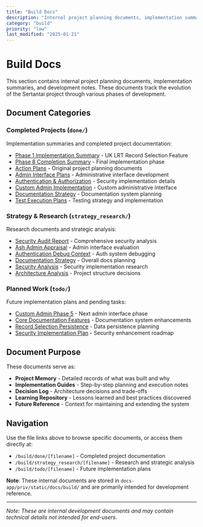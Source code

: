 ```yaml
---
title: "Build Docs"
description: "Internal project planning documents, implementation summaries, and development notes"
category: "build"
priority: "low"
last_modified: "2025-01-21"
---
```


# Build Docs

This section contains internal project planning documents, implementation summaries, and development notes. These documents track the evolution of the Sertantai project through various phases of development.

## Document Categories

### Completed Projects (`done/`)

Implementation summaries and completed project documentation:

- [Phase 1 Implementation Summary](/build/done/PHASE_1_IMPLEMENTATION_SUMMARY) - UK LRT Record Selection Feature
- [Phase 8 Completion Summary](/build/done/PHASE_8_COMPLETION_SUMMARY) - Final implementation phase
- [Action Plans](/build/done/action_plan) - Original project planning documents
- [Admin Interface Plans](/build/done/admin_locations_journey_plan) - Administrative interface development
- [Authentication & Authorization](/build/done/auth_role_error_resolution) - Security implementation details
- [Custom Admin Implementation](/build/done/custom_admin_plan) - Custom administrative interface
- [Documentation Strategy](/build/done/docs_strategy_phase1) - Documentation system planning
- [Test Execution Plans](/build/done/test_execution_plan) - Testing strategy and implementation

### Strategy & Research (`strategy_research/`)

Research documents and strategic analysis:

- [Security Audit Report](/build/strategy_research/SECURITY_AUDIT_REPORT) - Comprehensive security analysis
- [Ash Admin Appraisal](/build/strategy_research/ash_admin_appraisal) - Admin interface evaluation
- [Authentication Debug Context](/build/strategy_research/auth_debug_context) - Auth system debugging
- [Documentation Strategy](/build/strategy_research/docs_strategy) - Overall docs planning
- [Security Analysis](/build/strategy_research/security) - Security implementation research
- [Architecture Analysis](/build/strategy_research/subdirectory_vs_separate_repo_analysis) - Project structure decisions

### Planned Work (`todo/`)

Future implementation plans and pending tasks:

- [Custom Admin Phase 5](/build/todo/custom_admin_plan_phase5) - Next admin interface phase
- [Core Documentation Features](/build/todo/phase2_core_documentation_features_plan) - Documentation system enhancements
- [Record Selection Persistence](/build/todo/record_selections_persistence_plan) - Data persistence planning
- [Security Implementation Plan](/build/todo/security_implementation_plan) - Security enhancement roadmap

## Document Purpose

These documents serve as:

- **Project Memory** - Detailed records of what was built and why
- **Implementation Guides** - Step-by-step planning and execution notes
- **Decision Log** - Architecture decisions and trade-offs
- **Learning Repository** - Lessons learned and best practices discovered
- **Future Reference** - Context for maintaining and extending the system

## Navigation

Use the file links above to browse specific documents, or access them directly at:
- `/build/done/[filename]` - Completed project documentation
- `/build/strategy_research/[filename]` - Research and strategic analysis  
- `/build/todo/[filename]` - Future implementation plans

**Note**: These internal documents are stored in `docs-app/priv/static/docs/build/` and are primarily intended for development reference.

---

*Note: These are internal development documents and may contain technical details not intended for end-users.*